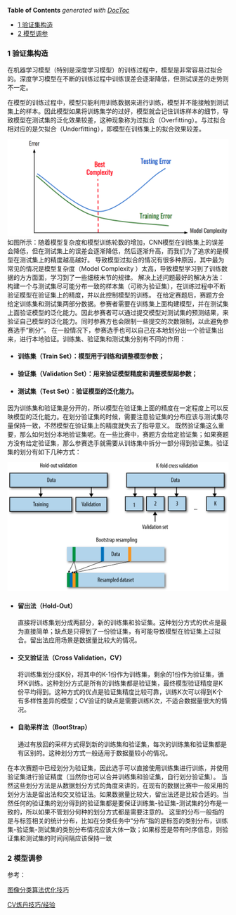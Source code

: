 <!-- START doctoc generated TOC please keep comment here to allow auto update -->
<!-- DON'T EDIT THIS SECTION, INSTEAD RE-RUN doctoc TO UPDATE -->
**Table of Contents**  *generated with [DocToc](https://github.com/thlorenz/doctoc)*

- [1 验证集构造](#1-%E9%AA%8C%E8%AF%81%E9%9B%86%E6%9E%84%E9%80%A0)
- [2  模型调参](#2--%E6%A8%A1%E5%9E%8B%E8%B0%83%E5%8F%82)

<!-- END doctoc generated TOC please keep comment here to allow auto update -->

### 1 验证集构造



在机器学习模型（特别是深度学习模型）的训练过程中，模型是非常容易过拟合的。深度学习模型在不断的训练过程中训练误差会逐渐降低，但测试误差的走势则不一定。       

在模型的训练过程中，模型只能利用训练数据来进行训练，模型并不能接触到测试集上的样本。因此模型如果将训练集学的过好，模型就会记住训练样本的细节，导致模型在测试集的泛化效果较差，这种现象称为过拟合（Overfitting）。与过拟合相对应的是欠拟合（Underfitting），即模型在训练集上的拟合效果较差。       

![IMG](Task4-模型训练与验证.assets/loss.png) 
如图所示：随着模型复杂度和模型训练轮数的增加，CNN模型在训练集上的误差会降低，但在测试集上的误差会逐渐降低，然后逐渐升高，而我们为了追求的是模型在测试集上的精度越高越好。
导致模型过拟合的情况有很多种原因，其中最为常见的情况是模型复杂度（Model Complexity ）太高，导致模型学习到了训练数据的方方面面，学习到了一些细枝末节的规律。
解决上述问题最好的解决方法：构建一个与测试集尽可能分布一致的样本集（可称为验证集），在训练过程中不断验证模型在验证集上的精度，并以此控制模型的训练。 
在给定赛题后，赛题方会给定训练集和测试集两部分数据。参赛者需要在训练集上面构建模型，并在测试集上面验证模型的泛化能力。因此参赛者可以通过提交模型对测试集的预测结果，来验证自己模型的泛化能力。同时参赛方也会限制一些提交的次数限制，以此避免参赛选手“刷分”。
在一般情况下，参赛选手也可以自己在本地划分出一个验证集出来，进行本地验证。训练集、验证集和测试集分别有不同的作用：       

- #### 训练集（Train Set）：模型用于训练和调整模型参数；

- #### 验证集（Validation Set）：用来验证模型精度和调整模型超参数；

- #### 测试集（Test Set）：验证模型的泛化能力。

因为训练集和验证集是分开的，所以模型在验证集上面的精度在一定程度上可以反映模型的泛化能力。在划分验证集的时候，需要注意验证集的分布应该与测试集尽量保持一致，不然模型在验证集上的精度就失去了指导意义。
既然验证集这么重要，那么如何划分本地验证集呢。在一些比赛中，赛题方会给定验证集；如果赛题方没有给定验证集，那么参赛选手就需要从训练集中拆分一部分得到验证集。验证集的划分有如下几种方式：       

![IMG](Task4-模型训练与验证.assets/验证集构造.png)                 

- #### 留出法（Hold-Out）           

  直接将训练集划分成两部分，新的训练集和验证集。这种划分方式的优点是最为直接简单；缺点是只得到了一份验证集，有可能导致模型在验证集上过拟合。留出法应用场景是数据量比较大的情况。     

- #### 交叉验证法（Cross Validation，CV）      

  将训练集划分成K份，将其中的K-1份作为训练集，剩余的1份作为验证集，循环K训练。这种划分方式是所有的训练集都是验证集，最终模型验证精度是K份平均得到。这种方式的优点是验证集精度比较可靠，训练K次可以得到K个有多样性差异的模型；CV验证的缺点是需要训练K次，不适合数据量很大的情况。     

- #### 自助采样法（BootStrap）      

  通过有放回的采样方式得到新的训练集和验证集，每次的训练集和验证集都是有区别的。这种划分方式一般适用于数据量较小的情况。                

在本次赛题中已经划分为验证集，因此选手可以直接使用训练集进行训练，并使用验证集进行验证精度（当然你也可以合并训练集和验证集，自行划分验证集）。 
当然这些划分方法是从数据划分方式的角度来讲的，在现有的数据比赛中一般采用的划分方法是留出法和交叉验证法。如果数据量比较大，留出法还是比较合适的。当然任何的验证集的划分得到的验证集都是要保证训练集-验证集-测试集的分布是一致的，所以如果不管划分何种的划分方式都是需要注意的。
这里的分布一般指的是与标签相关的统计分布，比如在分类任务中“分布”指的是标签的类别分布，训练集-验证集-测试集的类别分布情况应该大体一致；如果标签是带有时序信息，则验证集和测试集的时间间隔应该保持一致

### 2  模型调参

参考：

[图像分类算法优化技巧](https://zhuanlan.zhihu.com/p/114869268)

[CV炼丹技巧/经验](https://www.cnblogs.com/kk17/p/10156849.html)

